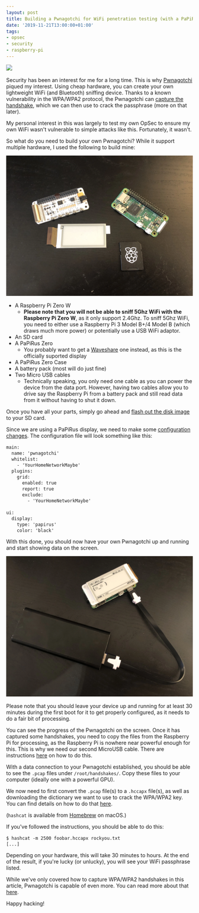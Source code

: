 ```yaml
---
layout: post
title: Building a Pwnagotchi for WiFi penetration testing (with a PaPiRus Zero display)
date: '2019-11-21T13:00:00+01:00'
tags:
- opsec
- security
- raspberry-pi
---
```


![](https://media.giphy.com/media/MM0Jrc8BHKx3y/source.gif)

Security has been an interest for me for a long time. This is why [Pwnagotchi](https://pwnagotchi.ai/) piqued my interest. Using cheap hardware, you can create your own lightweight WiFi (and Bluetooth) sniffing device. Thanks to a known vulnerability in the WPA/WPA2 protocol, the Pwnagotchi can [capture the handshake](https://pwnagotchi.ai/intro/#wifi-handshakes-101), which we can then use to crack the passphrase (more on that later).

My personal interest in this was largely to test my own OpSec to ensure my own WiFi wasn't vulnerable to simple attacks like this. Fortunately, it wasn't.

So what do you need to build your own Pwnagotchi? While it support multiple hardware, I used the following to build mine:

![](/assets/pwnagotchi-parts.webp)

* A Raspberry Pi Zero W
  * **Please note that you will not be able to sniff 5Ghz WiFi with the Raspberry Pi Zero W**, as it only support 2.4Ghz. To sniff 5Ghz WiFi, you need to either use a Raspberry Pi 3 Model B+/4 Model B (which draws much more power) or potentially use a USB WiFi adaptor.
* An SD card
* A PaPiRus Zero
  * You probably want to get a [Waveshare](https://www.waveshare.com/wiki/2.13inch_e-Paper_HAT) one instead, as this is the officially suported display
* A PaPiRus Zero Case
* A battery pack (most will do just fine)
* Two Micro USB cables
  * Technically speaking, you only need one cable as you can power the device from the data port. However, having two cables allow you to drive say the Raspberry Pi from a battery pack and still read data from it without having to shut it down.

Once you have all your parts, simply go ahead and [flash out the disk image](https://pwnagotchi.ai/installation/#flashing-an-image) to your SD card.

Since we are using a PaPiRus display, we need to make some [configuration changes](https://pwnagotchi.ai/configuration/). The configuration file will look something like this:

```
main:
  name: 'pwnagotchi'
  whitelist:
    - 'YourHomeNetworkMaybe'
  plugins:
    grid:
      enabled: true
      report: true
      exclude:
        - 'YourHomeNetworkMaybe'

ui:
  display:
    type: 'papirus'
    color: 'black'
```

With this done, you should now have your own Pwnagotchi up and running and start showing data on the screen.

![](/assets/pwnagotchi-running.webp)

Please note that you should leave your device up and running for at least 30 minutes during the first boot for it to get properly configured, as it needs to do a fair bit of processing.

You can see the progress of the Pwnagotchi on the screen. Once it has captured some handshakes, you need to copy the files from the Raspberry Pi for processing, as the Raspberry Pi is nowhere near powerful enough for this. This is why we need our second MicroUSB cable. There are instructions [here](https://pwnagotchi.ai/configuration/#connect-to-your-pwnagotchi) on how to do this.

With a data connection to your Pwnagotchi established, you should be able to see the `.pcap` files under `/root/handshakes/`. Copy these files to your computer (ideally one with a powerful GPU).

We now need to first convert the `.pcap` file(s) to a `.hccapx` file(s), as well as downloading the dictionary we want to use to crack the WPA/WPA2 key. You can find details on how to do that [here](https://hashcat.net/wiki/doku.php?id=cracking_wpawpa2).

(`hashcat` is available from [Homebrew](https://brew.sh/) on macOS.)

If you've followed the instructions, you should be able to do this:

```
$ hashcat -m 2500 foobar.hccapx rockyou.txt
[...]
```

Depending on your hardware, this will take 30 minutes to hours. At the end of the result, if you're lucky (or unlucky), you will see your WiFi passphrase listed.

While we've only covered how to capture WPA/WPA2 handshakes in this article, Pwnagotchi is capable of even more. You can read more about that [here](https://pwnagotchi.ai/usage/).

Happy hacking!
